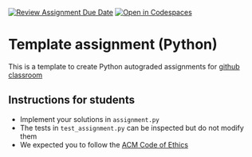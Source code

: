 [![Review Assignment Due Date](https://classroom.github.com/assets/deadline-readme-button-22041afd0340ce965d47ae6ef1cefeee28c7c493a6346c4f15d667ab976d596c.svg)](https://classroom.github.com/a/iEaNBdWP)
[![Open in Codespaces](https://classroom.github.com/assets/launch-codespace-2972f46106e565e64193e422d61a12cf1da4916b45550586e14ef0a7c637dd04.svg)](https://classroom.github.com/open-in-codespaces?assignment_repo_id=15773900)
# Template assignment (Python)

This is a template to create Python autograded assignments for [github classroom](https://classroom.github.com/classrooms)

## Instructions for students

- Implement your solutions in `assignment.py`
- The tests in `test_assignment.py` can be inspected but do not modify them
- We expected you to follow the [ACM Code of Ethics](https://www.acm.org/code-of-ethics)


